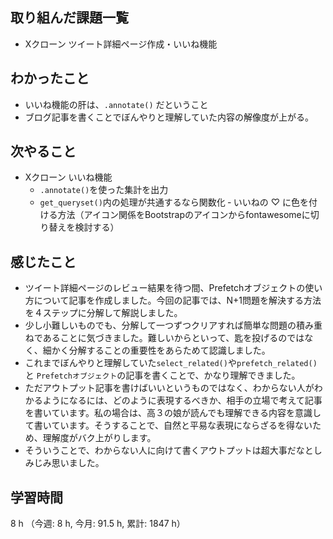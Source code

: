 ## 取り組んだ課題一覧
- Xクローン ツイート詳細ページ作成・いいね機能

## わかったこと
- いいね機能の肝は、`.annotate()` だということ
- ブログ記事を書くことでぼんやりと理解していた内容の解像度が上がる。

## 次やること
- Xクローン いいね機能
    - `.annotate()`を使った集計を出力
    - `get_queryset()`内の処理が共通するなら関数化
    ‐ いいねの ♡ に色を付ける方法（アイコン関係をBootstrapのアイコンからfontawesomeに切り替えを検討する）

## 感じたこと
- ツイート詳細ページのレビュー結果を待つ間、Prefetchオブジェクトの使い方について記事を作成しました。今回の記事では、N+1問題を解決する方法を４ステップに分解して解説しました。
- 少し小難しいものでも、分解して一つずつクリアすれば簡単な問題の積み重ねであることに気づきました。難しいからといって、匙を投げるのではなく、細かく分解することの重要性をあらためて認識しました。
- これまでぼんやりと理解していた`select_related()`や`prefetch_related()`と `Prefetchオブジェクト`の記事を書くことで、かなり理解できました。
- ただアウトプット記事を書けばいいというものではなく、わからない人がわかるようになるには、どのように表現するべきか、相手の立場で考えて記事を書いています。私の場合は、高３の娘が読んでも理解できる内容を意識して書いています。そうすることで、自然と平易な表現にならざるを得ないため、理解度がバク上がりします。
- そういうことで、わからない人に向けて書くアウトプットは超大事だなとしみじみ思いました。       
    
## 学習時間
8 h （今週: 8 h, 今月: 91.5 h, 累計: 1847 h）